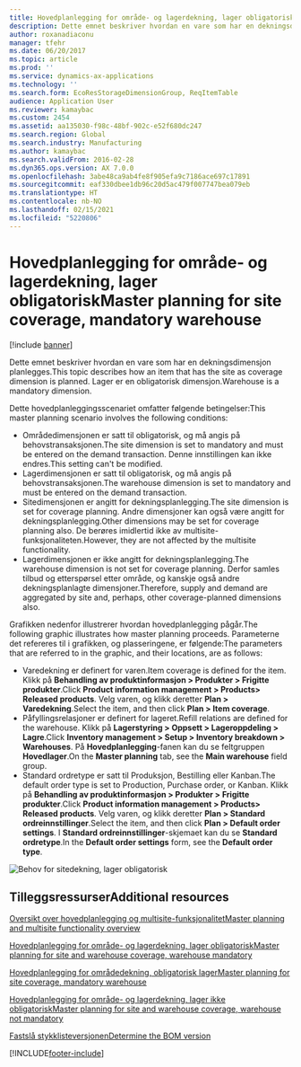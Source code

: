 ```yaml
---
title: Hovedplanlegging for område- og lagerdekning, lager obligatorisk
description: Dette emnet beskriver hvordan en vare som har en dekningsdimensjon planlegges. Lager er en obligatorisk dimensjon.
author: roxanadiaconu
manager: tfehr
ms.date: 06/20/2017
ms.topic: article
ms.prod: ''
ms.service: dynamics-ax-applications
ms.technology: ''
ms.search.form: EcoResStorageDimensionGroup, ReqItemTable
audience: Application User
ms.reviewer: kamaybac
ms.custom: 2454
ms.assetid: aa135030-f98c-48bf-902c-e52f680dc247
ms.search.region: Global
ms.search.industry: Manufacturing
ms.author: kamaybac
ms.search.validFrom: 2016-02-28
ms.dyn365.ops.version: AX 7.0.0
ms.openlocfilehash: 3abe48ca9ab4fe8f905efa9c7186ace697c17891
ms.sourcegitcommit: eaf330dbee1db96c20d5ac479f007747bea079eb
ms.translationtype: HT
ms.contentlocale: nb-NO
ms.lasthandoff: 02/15/2021
ms.locfileid: "5220806"
---
```

# <a name="master-planning-for-site-coverage-mandatory-warehouse"></a><span data-ttu-id="17431-104">Hovedplanlegging for område- og lagerdekning, lager obligatorisk</span><span class="sxs-lookup"><span data-stu-id="17431-104">Master planning for site coverage, mandatory warehouse</span></span>

[!include [banner](../includes/banner.md)]

<span data-ttu-id="17431-105">Dette emnet beskriver hvordan en vare som har en dekningsdimensjon planlegges.</span><span class="sxs-lookup"><span data-stu-id="17431-105">This topic describes how an item that has the site as coverage dimension is planned.</span></span> <span data-ttu-id="17431-106">Lager er en obligatorisk dimensjon.</span><span class="sxs-lookup"><span data-stu-id="17431-106">Warehouse is a mandatory dimension.</span></span>

<span data-ttu-id="17431-107">Dette hovedplanleggingsscenariet omfatter følgende betingelser:</span><span class="sxs-lookup"><span data-stu-id="17431-107">This master planning scenario involves the following conditions:</span></span>

-   <span data-ttu-id="17431-108">Områdedimensjonen er satt til obligatorisk, og må angis på behovstransaksjonen.</span><span class="sxs-lookup"><span data-stu-id="17431-108">The site dimension is set to mandatory and must be entered on the demand transaction.</span></span> <span data-ttu-id="17431-109">Denne innstillingen kan ikke endres.</span><span class="sxs-lookup"><span data-stu-id="17431-109">This setting can't be modified.</span></span>
-   <span data-ttu-id="17431-110">Lagerdimensjonen er satt til obligatorisk, og må angis på behovstransaksjonen.</span><span class="sxs-lookup"><span data-stu-id="17431-110">The warehouse dimension is set to mandatory and must be entered on the demand transaction.</span></span>
-   <span data-ttu-id="17431-111">Sitedimensjonen er angitt for dekningsplanlegging.</span><span class="sxs-lookup"><span data-stu-id="17431-111">The site dimension is set for coverage planning.</span></span> <span data-ttu-id="17431-112">Andre dimensjoner kan også være angitt for dekningsplanlegging.</span><span class="sxs-lookup"><span data-stu-id="17431-112">Other dimensions may be set for coverage planning also.</span></span> <span data-ttu-id="17431-113">De berøres imidlertid ikke av multisite-funksjonaliteten.</span><span class="sxs-lookup"><span data-stu-id="17431-113">However, they are not affected by the multisite functionality.</span></span>
-   <span data-ttu-id="17431-114">Lagerdimensjonen er ikke angitt for dekningsplanlegging.</span><span class="sxs-lookup"><span data-stu-id="17431-114">The warehouse dimension is not set for coverage planning.</span></span> <span data-ttu-id="17431-115">Derfor samles tilbud og etterspørsel etter område, og kanskje også andre dekningsplanlagte dimensjoner.</span><span class="sxs-lookup"><span data-stu-id="17431-115">Therefore, supply and demand are aggregated by site and, perhaps, other coverage-planned dimensions also.</span></span>

<span data-ttu-id="17431-116">Grafikken nedenfor illustrerer hvordan hovedplanlegging pågår.</span><span class="sxs-lookup"><span data-stu-id="17431-116">The following graphic illustrates how master planning proceeds.</span></span> <span data-ttu-id="17431-117">Parameterne det refereres til i grafikken, og plasseringene, er følgende:</span><span class="sxs-lookup"><span data-stu-id="17431-117">The parameters that are referred to in the graphic, and their locations, are as follows:</span></span>
-   <span data-ttu-id="17431-118">Varedekning er definert for varen.</span><span class="sxs-lookup"><span data-stu-id="17431-118">Item coverage is defined for the item.</span></span> <span data-ttu-id="17431-119">Klikk på **Behandling av produktinformasjon &gt; Produkter &gt; Frigitte produkter**.</span><span class="sxs-lookup"><span data-stu-id="17431-119">Click **Product information management &gt; Products&gt; Released products**.</span></span> <span data-ttu-id="17431-120">Velg varen, og klikk deretter **Plan &gt; Varedekning**.</span><span class="sxs-lookup"><span data-stu-id="17431-120">Select the item, and then click **Plan &gt; Item coverage**.</span></span>
-   <span data-ttu-id="17431-121">Påfyllingsrelasjoner er definert for lageret.</span><span class="sxs-lookup"><span data-stu-id="17431-121">Refill relations are defined for the warehouse.</span></span> <span data-ttu-id="17431-122">Klikk på **Lagerstyring &gt; Oppsett &gt; Lageroppdeling &gt; Lagre**.</span><span class="sxs-lookup"><span data-stu-id="17431-122">Click **Inventory management &gt; Setup &gt; Inventory breakdown &gt; Warehouses**.</span></span> <span data-ttu-id="17431-123">På **Hovedplanlegging**-fanen kan du se feltgruppen **Hovedlager**.</span><span class="sxs-lookup"><span data-stu-id="17431-123">On the **Master planning** tab, see the **Main warehouse** field group.</span></span>
-   <span data-ttu-id="17431-124">Standard ordretype er satt til Produksjon, Bestilling eller Kanban.</span><span class="sxs-lookup"><span data-stu-id="17431-124">The default order type is set to Production, Purchase order, or Kanban.</span></span> <span data-ttu-id="17431-125">Klikk på **Behandling av produktinformasjon &gt; Produkter &gt; Frigitte produkter**.</span><span class="sxs-lookup"><span data-stu-id="17431-125">Click **Product information management &gt; Products&gt; Released products**.</span></span> <span data-ttu-id="17431-126">Velg varen, og klikk deretter **Plan &gt; Standard ordreinnstillinger**.</span><span class="sxs-lookup"><span data-stu-id="17431-126">Select the item, and then click **Plan &gt; Default order settings**.</span></span> <span data-ttu-id="17431-127">I **Standard ordreinnstillinger**-skjemaet kan du se **Standard ordretype**.</span><span class="sxs-lookup"><span data-stu-id="17431-127">In the **Default order settings** form, see the **Default order type**.</span></span>

![Behov for sitedekning, lager obligatorisk](./media/multisitedemandexplosionscenarioforsitecoveragewarehousemandatory.jpg)



<a name="additional-resources"></a><span data-ttu-id="17431-129">Tilleggsressurser</span><span class="sxs-lookup"><span data-stu-id="17431-129">Additional resources</span></span>
--------

[<span data-ttu-id="17431-130">Oversikt over hovedplanlegging og multisite-funksjonalitet</span><span class="sxs-lookup"><span data-stu-id="17431-130">Master planning and multisite functionality overview</span></span>](master-plan-multisite-functionality.md)

[<span data-ttu-id="17431-131">Hovedplanlegging for område- og lagerdekning, lager obligatorisk</span><span class="sxs-lookup"><span data-stu-id="17431-131">Master planning for site and warehouse coverage, warehouse mandatory</span></span>](master-plan-site-warehouse-coverage-warehouse-mandatory.md)

[<span data-ttu-id="17431-132">Hovedplanlegging for områdedekning, obligatorisk lager</span><span class="sxs-lookup"><span data-stu-id="17431-132">Master planning for site coverage, mandatory warehouse</span></span>](master-plan-site-coverage-warehouse-mandatory.md)

[<span data-ttu-id="17431-133">Hovedplanlegging for område- og lagerdekning, lager ikke obligatorisk</span><span class="sxs-lookup"><span data-stu-id="17431-133">Master planning for site and warehouse coverage, warehouse not mandatory</span></span>](master-plan-site-warehouse-coverage-warehouse-not-mandatory.md)

[<span data-ttu-id="17431-134">Fastslå stykklisteversjonen</span><span class="sxs-lookup"><span data-stu-id="17431-134">Determine the BOM version</span></span>](master-plan-bom-version-determined.md)





[!INCLUDE[footer-include](../../includes/footer-banner.md)]